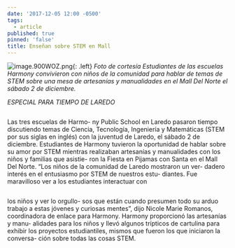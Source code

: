 ```yaml
---
date: '2017-12-05 12:00 -0500'
tags:
  - article
published: true
pinned: 'false'
title: Enseñan sobre STEM en Mall
---
```

![image.900WOZ.png]({{site.baseurl}}/assets/images/image.900WOZ.png){: .left}
*Foto de cortesía*
*Estudiantes de las escuelas Harmony convivieron con niños de
la comunidad para hablar de temas de STEM sobre una mesa de
artesanías y manualidades en el Mall Del Norte el sábado 2 de
diciembre.*

_ESPECIAL PARA TIEMPO DE
LAREDO_

<div class="row">
  <div class="column">
    <p>
      Las tres escuelas de Harmo-
ny Public School en Laredo
pasaron tiempo discutiendo
temas de Ciencia, Tecnología,
Ingeniería y Matemáticas
(STEM por sus siglas en inglés)
con la juventud de Laredo, el
sábado 2 de diciembre.
Estudiantes de Harmony
tuvieron la oportunidad de
hablar sobre su amor por
STEM mientras realizaban
artesanías y manualidades con
los niños y familias que asistie-
ron la Fiesta en Pijamas con
Santa en el Mall Del Norte.
“Los niños de la comunidad
de Laredo mostraron un ver-
dadero interés en el entusiasmo
por STEM de nuestros estu-
diantes. Fue maravilloso ver a
los estudiantes interactuar con
    </p>
  </div>
  <div class="column">
    <p>
      los niños y ver lo orgullo-
sos que están cuando
presumen todo su arduo
trabajo a estas jóvenes y
curiosas mentes”, dijo
Nicole Marie Romanos,
coordinadora de enlace
para Harmony.
Harmony proporcionó
las artesanías y manu-
alidades para los niños y
llevó algunos trípticos de
cartulina para exhibir los
proyectos estudiantiles,
mismos que fueron los
que iniciaron la conversa-
ción sobre todas las cosas
STEM.
    </p>
  </div>
</div>
  